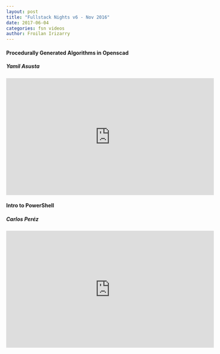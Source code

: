 ```yaml
---
layout: post
title: "Fullstack Nights v6 - Nov 2016"
date: 2017-06-04
categories: fsn videos
author: Froilan Irizarry
---
```


<div class="row top-bottom-buffer">
  <div class="col-md-6 col-md-offset-3 text-center">
    <h4>Procedurally Generated Algorithms in Openscad</h4>
    <h5>Yamil Asusta</h5>
    <div class="embed-container"><iframe width="560" height="315" src="https://www.youtube.com/embed/SAwWM894y0Y" frameborder="0" allowfullscreen></iframe></div>
  </div>
</div>
<div class="row top-bottom-buffer">
  <div class="col-md-6 col-md-offset-3 text-center">
    <h4>Intro to PowerShell</h4>
    <h5>Carlos Peréz</h5>
    <div class="embed-container"><iframe width="560" height="315" src="https://www.youtube.com/embed/nX_LwmR64x8" frameborder="0" allowfullscreen></iframe></div>
  </div>
</div>
